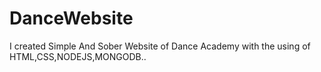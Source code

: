 # DanceWebsite
I created Simple And Sober Website of Dance Academy with the using of HTML,CSS,NODEJS,MONGODB..
